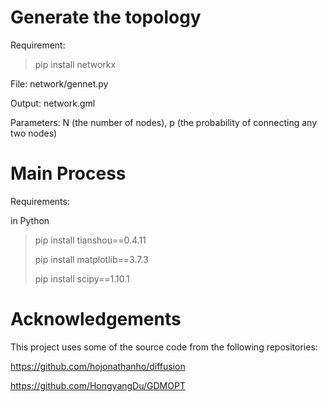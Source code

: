 # Generate the topology
Requirement:
> pip install networkx
  
File: network/gennet.py

Output: network.gml

Parameters: N (the number of nodes), p (the probability of connecting any two nodes)

# Main Process

Requirements:

in Python
> pip install tianshou==0.4.11
>
> pip install matplotlib==3.7.3
> 
> pip install scipy==1.10.1

# Acknowledgements
This project uses some of the source code from the following repositories:

https://github.com/hojonathanho/diffusion

https://github.com/HongyangDu/GDMOPT

